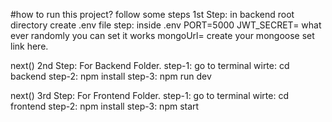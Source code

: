 #how to run this project? follow some steps
1st Step: in backend root directory create .env file
step: inside .env
PORT=5000
JWT_SECRET= what ever randomly you can set it works
mongoUrl= create your mongoose set link here.

next()
2nd Step: For Backend Folder.
step-1: go to terminal wirte: cd backend
step-2: npm install
step-3: npm run dev

next()
3rd Step: For Frontend Folder.
step-1: go to terminal wirte: cd frontend
step-2: npm install
step-3: npm start
